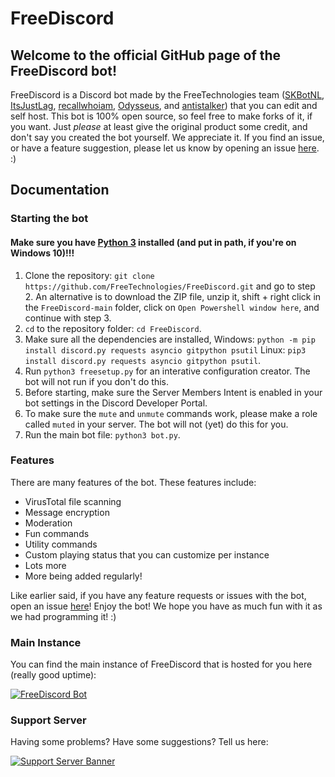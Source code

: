 # FreeDiscord
## Welcome to the official GitHub page of the FreeDiscord bot!
FreeDiscord is a Discord bot made by the FreeTechnologies team ([SKBotNL](https://github.com/SKBotNL), [ItsJustLag](https://github.com/ItsJustLag), [recallwhoiam](https://github.com/recallwhoiam), [Odysseus](https://github.com/Odysseus443), and [antistalker](https://github.com/stalker0000)) that you can edit and self host. This bot is 100% open source, so feel free to make forks of it, if you want. Just *please* at least give the original product some credit, and don't say you created the bot yourself. We appreciate it.
If you find an issue, or have a feature suggestion, please let us know by opening an issue [here](https://github.com/FreeTechnologies/FreeDiscord/issues). :)

## Documentation

### Starting the bot
#### Make sure you have [Python 3](https://www.python.org/downloads/) installed (and put in path, if you're on Windows 10)!!!
1. Clone the repository: `git clone https://github.com/FreeTechnologies/FreeDiscord.git` and go to step 2. An alternative is to download the ZIP file, unzip it, shift + right click in the `FreeDiscord-main` folder, click on `Open Powershell window here`, and continue with step 3.
2. `cd` to the repository folder: `cd FreeDiscord`.
3. Make sure all the dependencies are installed, Windows: `python -m pip install discord.py requests asyncio gitpython psutil` Linux: `pip3 install discord.py requests asyncio gitpython psutil`.
4. Run `python3 freesetup.py` for an interative configuration creator. The bot will not run if you don't do this.
5. Before starting, make sure the Server Members Intent is enabled in your bot settings in the Discord Developer Portal.
6. To make sure the `mute` and `unmute` commands work, please make a role called `muted` in your server. The bot will not (yet) do this for you.
7. Run the main bot file: `python3 bot.py`.

### Features

There are many features of the bot. These features include:

- VirusTotal file scanning
- Message encryption
- Moderation
- Fun commands
- Utility commands
- Custom playing status that you can customize per instance
- Lots more
- More being added regularly!

Like earlier said, if you have any feature requests or issues with the bot, open an issue [here](https://github.com/FreeTechnologies/FreeDiscord/issues)!
Enjoy the bot! We hope you have as much fun with it as we had programming it! :)

### Main Instance
You can find the main instance of FreeDiscord that is hosted for you here (really good uptime):

[![FreeDiscord Bot](https://top.gg/api/widget/829158610965495848.svg)](https://top.gg/bot/829158610965495848)

### Support Server
Having some problems? Have some suggestions? Tell us here:

[![Support Server Banner](https://discordapp.com/api/guilds/827948403698696193/widget.png?style=banner3)](https://discord.gg/VyNxSt55gj)
